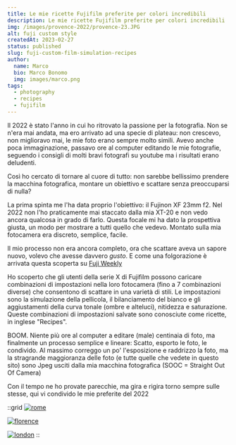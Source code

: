 ```yaml
---
title: Le mie ricette Fujifilm preferite per colori incredibili
description: Le mie ricette Fujifilm preferite per colori incredibili
img: /images/provence-2022/provence-23.JPG
alt: fuji custom style
createdAt: 2023-02-27
status: published
slug: fuji-custom-film-simulation-recipes
author:
  name: Marco
  bio: Marco Bonomo
  img: images/marco.png
tags:
  - photography
  - recipes
  - fujifilm
---
```



Il 2022 è stato l'anno in cui ho ritrovato la passione per la fotografia. Non se n'era mai andata, ma ero arrivato ad una specie di plateau: non crescevo, non miglioravo mai, le mie foto erano sempre molto simili. Avevo anche poca immaginazione, passavo ore al computer editando le mie fotografie, seguendo i consigli di molti bravi fotografi su youtube ma i risultati erano deludenti.

Così ho cercato di tornare al cuore di tutto: non sarebbe bellissimo prendere la macchina fotografica, montare un obiettivo e scattare senza preoccuparsi di nulla?

La prima spinta me l'ha data proprio l'obiettivo: il Fujinon XF 23mm f2. Nel 2022 non l'ho praticamente mai staccato dalla mia XT-20 e non vedo ancora qualcosa in grado di farlo. 
Questa focale mi ha dato la prospettiva giusta, un modo per mostrare a tutti quello che vedevo. Montato sulla mia fotocamera era discreto, semplice, facile.

Il mio processo non era ancora completo, ora che scattare aveva un sapore nuovo, volevo che avesse davvero *gusto*. E come una folgorazione è arrivata questa scoperta su [Fuji Weekly](https://fujixweekly.com/recipes/)

Ho scoperto che gli utenti della serie X di Fujifilm possono caricare combinazioni di impostazioni nella loro fotocamera (fino a 7 combinazioni diverse) che consentono di scattare in una varietà di stili. Le impostazioni sono la simulazione della pellicola, il bilanciamento del bianco e gli aggiustamenti della curva tonale (ombre e alteluci), nitidezza e saturazione. Queste combinazioni di impostazioni salvate sono conosciute come ricette, in inglese "Recipes". 

BOOM. Niente più ore al computer a editare (male) centinaia di foto, ma finalmente un processo semplice e lineare: Scatto, esporto le foto, le condivido.  Al massimo correggo un po' l'esposizione e raddrizzo la foto, ma la stragrande maggioranza delle foto (e tutte quelle che vedete in questo sito) sono Jpeg usciti dalla mia macchina fotografica (SOOC = Straight Out Of Camera)

Con il tempo ne ho provate parecchie, ma gira e rigira torno sempre sulle stesse, qui vi condivido le mie preferite del 2022

::grid
[![rome](/images/rome-2022/rome_2022_07.JPG)](/photos/rome-2022)
<recipe name="Kodak Portra 400" :values='{
  "SourceFile": "DSCF2138.JPG",
  "FilmMode": "Classic Chrome",
  "DynamicRangeSetting": "Manual",
  "GrainEffect": "Strong",
  "WhiteBalance": "Daylight",
  "WhiteBalanceFineTune": "Red +40, Blue -100",
  "HighlightTone": "-1 (medium soft)",
  "ShadowTone": "+2 (hard)",
  "Saturation": "-2 (low)",
  "Sharpness": "Hard",
  "NoiseReduction": "-3 (very weak)"
}'
/>

[![florence](/images/florence-2022/florence_2022_13.JPG)](/photos/florence-2022)
<recipe name="Kodachrome II" :values='{
  "SourceFile": "DSCF1846.JPG",
  "FilmMode": "Classic Chrome",
  "DynamicRangeSetting": "Manual",
  "GrainEffect": "Weak",
  "WhiteBalance": "Auto",
  "WhiteBalanceFineTune": "Red +60, Blue -80",
  "HighlightTone": "+1 (medium hard)",
  "ShadowTone": "+2 (hard)",
  "Saturation": "-1 (medium low)",
  "Sharpness": "Hard",
  "NoiseReduction": "-3 (very weak)"
}'
/>


[![london](/images/london-2022/london-2022-03.JPG)](/photos/london-2022)
<recipe name="Reggie's Portra" :values='{
  "SourceFile": "DSCF8972.JPG",
  "FilmMode": "Classic Chrome",
  "DynamicRangeSetting": "Auto",
  "GrainEffect": "Weak",
  "WhiteBalance": "Auto",
  "WhiteBalanceFineTune": "Red +40, Blue -80",
  "HighlightTone": "-1 (medium soft)",
  "ShadowTone": "-2 (soft)",
  "Saturation": "+2 (high)",
  "Sharpness": "Soft",
  "NoiseReduction": "-4 (weakest)"
}'
/>
::
